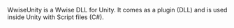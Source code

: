 WwiseUnity is a Wwise DLL for Unity. It comes as a plugin (DLL) and is used inside Unity with Script files (C#).